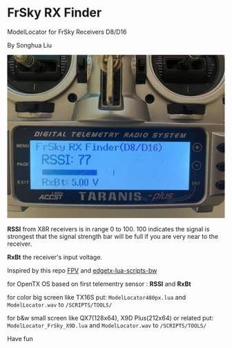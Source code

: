 # FrSky RX Finder

ModelLocator for FrSky Receivers D8/D16

By Songhua Liu

![image](static/photo_2025-09-19_21-15-44.jpg)

**RSSI** from X8R receivers is in range 0 to 100. 100 indicates the signal is strongest that the signal strength bar will be full if you are very near to the receiver.

**RxBt** the receiver's input voltage.

Inspired by this repo [FPV](https://github.com/FelixShk/FPV/) and [edgetx-lua-scripts-bw](https://github.com/iamsunilchahal/edgetx-lua-scripts-bw)

for OpenTX OS
based on first telementry sensor : **RSSI** and **RxBt**

for color big screen like TX16S
  put:
  `ModelLocator480px.lua` and `ModelLocator.wav`
  to `/SCRIPTS/TOOLS/`

for b&w small screen like QX7(128x64), X9D Plus(212x64) or related
  put:
  `ModelLocator_FrSky_X9D.lua` and `ModelLocator.wav`
  to `/SCRIPTS/TOOLS/`

Have fun
